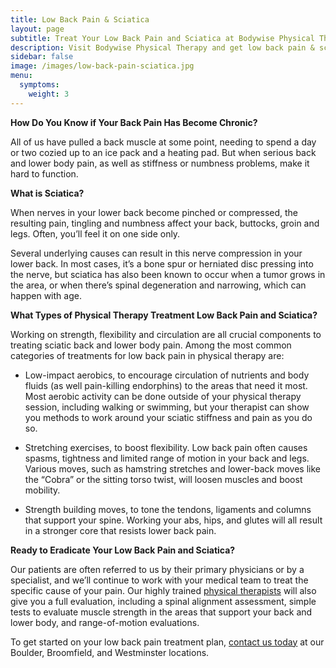 ```yaml
---
title: Low Back Pain & Sciatica
layout: page
subtitle: Treat Your Low Back Pain and Sciatica at Bodywise Physical Therapy
description: Visit Bodywise Physical Therapy and get low back pain & sciatica relief today. Locations in Boulder, Broomfield, and Westminster.
sidebar: false
image: /images/low-back-pain-sciatica.jpg
menu:
  symptoms:
    weight: 3
---
```


**How Do You Know if Your Back Pain Has Become Chronic?**

All of us have pulled a back muscle at some point, needing to spend a day or two cozied up to an ice pack and a heating pad. But when serious back and lower body pain, as well as stiffness or numbness problems, make it hard to function.

**What is Sciatica?**

When nerves in your lower back become pinched or compressed, the resulting pain, tingling and numbness affect your back, buttocks, groin and legs. Often, you’ll feel it on one side only.

Several underlying causes can result in this nerve compression in your lower back. In most cases, it’s a bone spur or herniated disc pressing into the nerve, but sciatica has also been known to occur when a tumor grows in the area, or when there’s spinal degeneration and narrowing, which can happen with age.

**What Types of Physical Therapy Treatment Low Back Pain and Sciatica?**

Working on strength, flexibility and circulation are all crucial components to treating sciatic back and lower body pain. Among the most common categories of treatments for low back pain in physical therapy are:

- Low-impact aerobics, to encourage circulation of nutrients and body fluids (as well pain-killing endorphins) to the areas that need it most. Most aerobic activity can be done outside of your physical therapy session, including walking or swimming, but your therapist can show you methods to work around your sciatic stiffness and pain as you do so.

- Stretching exercises, to boost flexibility. Low back pain often causes spasms, tightness and limited range of motion in your back and legs. Various moves, such as hamstring stretches and lower-back moves like the “Cobra” or the sitting torso twist, will loosen muscles and boost mobility.

- Strength building moves, to tone the tendons, ligaments and columns that support your spine. Working your abs, hips, and glutes will all result in a stronger core that resists lower back pain.

**Ready to Eradicate Your Low Back Pain and Sciatica?**

Our patients are often referred to us by their primary physicians or by a specialist, and we’ll continue to work with your medical team to treat the specific cause of your pain. Our highly trained [physical therapists](/our-staff/) will also give you a full evaluation, including a spinal alignment assessment, simple tests to evaluate muscle strength in the areas that support your back and lower body, and range-of-motion evaluations.

To get started on your low back pain treatment plan, [contact us today](/contact-us/) at our Boulder, Broomfield, and Westminster locations.
